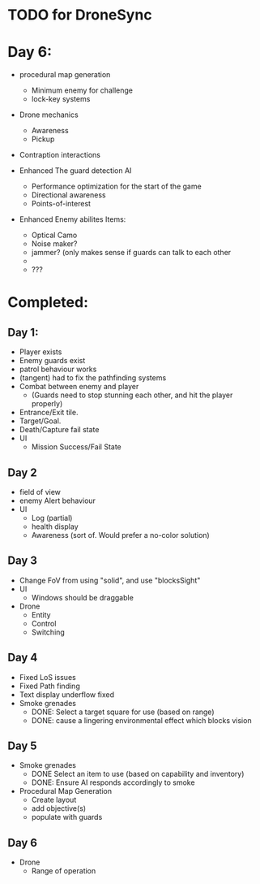 TODO for DroneSync
===============

# Day 6:

* procedural map generation
  - Minimum enemy for challenge
  - lock-key systems
* Drone mechanics
  - Awareness
  - Pickup

* Contraption interactions

* Enhanced The guard detection AI 
  - Performance optimization for the start of the game
  - Directional awareness
  - Points-of-interest
* Enhanced Enemy abilites
Items:
  - Optical Camo
  - Noise maker?
  - jammer? (only makes sense if guards can talk to each other
  - 
  - ???




# Completed:
## Day 1:
* Player exists
* Enemy guards exist
* patrol behaviour works
* (tangent) had to fix the pathfinding systems
* Combat between enemy and player 
  - (Guards need to stop stunning each other, and hit the player properly)
* Entrance/Exit tile.
* Target/Goal.
* Death/Capture fail state
* UI
  - Mission Success/Fail State

## Day 2
* field of view
* enemy Alert behaviour
* UI
  - Log (partial)
  - health display
  - Awareness (sort of. Would prefer a no-color solution)

## Day 3
* Change FoV from using "solid", and use "blocksSight"
* UI
  - Windows should be draggable
* Drone
  - Entity
  - Control
  - Switching

## Day 4
* Fixed LoS issues
* Fixed Path finding
* Text display underflow fixed
* Smoke grenades
  - DONE: Select a target square for use (based on range)
  - DONE: cause a lingering environmental effect which blocks vision

## Day 5
* Smoke grenades
    * DONE Select an item to use (based on capability and inventory)
    * DONE: Ensure AI responds accordingly to smoke
* Procedural Map Generation
  - Create layout
  - add objective(s)
  - populate with guards

## Day 6
* Drone
  - Range of operation

